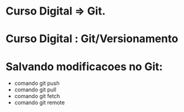 # Curso Digital => Git.

# Curso Digital : Git/Versionamento

# Salvando modificacoes no Git:

* comando git push
* comando git pull
* comando git fetch
* comando git remote
